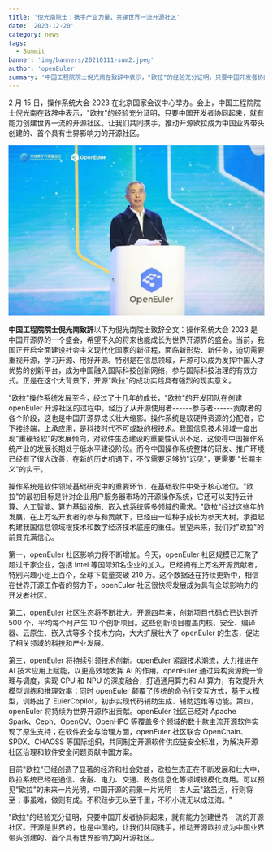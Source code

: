 ```yaml
---
title: '倪光南院士：携手产业力量，共建世界一流开源社区'
date: '2023-12-20'
category: news
tags:
  - Summit
banner: 'img/banners/20210111-sum2.jpeg'
author: 'openEuler'
summary: '中国工程院院士倪光南在致辞中表示，"欧拉"的经验充分证明，只要中国开发者协同起来，就有能力创建世界一流的开源社区。'
---
```



2 月 15 日，操作系统大会 2023
在北京国家会议中心举办。会上，中国工程院院士倪光南在致辞中表示，"欧拉"的经验充分证明，只要中国开发者协同起来，就有能力创建世界一流的开源社区。让我们共同携手，推动开源欧拉成为中国业界带头创建的、首个具有世界影响力的开源社区。

<img src="./media/image1.jpeg" width="1000">

**中国工程院院士倪光南致辞**以下为倪光南院士致辞全文：操作系统大会
2023
是中国开源界的一个盛会，希望不久的将来也能成长为世界开源界的盛会。当前，我国正开启全面建设社会主义现代化国家的新征程，面临新形势、新任务，迫切需要重视开源，学习开源、用好开源。特别是在信息领域，开源可以成为发挥中国人才优势的创新平台，成为中国融入国际科技创新网络，参与国际科技治理的有效方式。正是在这个大背景下，开源"欧拉"的成功实践具有强烈的现实意义。

"欧拉"操作系统发展至今，经过了十几年的成长，"欧拉"的开发团队在创建
openEuler
开源社区的过程中，经历了从开源使用者------参与者------贡献者的各个阶段，这也是中国开源界成长壮大缩影。操作系统是软硬件资源的分配者，它下接终端，上承应用，是科技时代不可或缺的根技术。我国信息技术领域一度出现"重硬轻软"的发展倾向，对软件生态建设的重要性认识不足，这使得中国操作系统产业的发展长期处于低水平建设阶段。而今中国操作系统整体的研发、推广环境已经有了很大改善，在新的历史机遇下，不仅需要足够的"远见"，更需要
"长期主义"的实干。

操作系统是软件领域基础研究中的重要环节，在基础软件中处于核心地位。"欧拉"的最初目标是针对企业用户服务器市场的开源操作系统，它还可以支持云计算、人工智能、算力基础设施、嵌入式系统等多领域的需求。"欧拉"经过这些年的发展，在上万名开发者的参与和贡献下，已经由一粒种子成长为参天大树，承担起构建我国信息领域根技术和数字经济技术底座的重任。展望未来，我们对"欧拉"的前景充满信心。

第一，openEuler
社区影响力将不断增加。今天，openEuler 社区规模已汇聚了超过千家企业，包括
Intel
等国际知名企业的加入，已经拥有上万名开源贡献者，特别兴趣小组上百个，全球下载量突破
210 万。这个数据还在持续更新中，相信在世界开源工作者的努力下，openEuler
社区很快将发展成为具有全球影响力的开发者社区。

第二，openEuler
社区生态将不断壮大。开源四年来，创新项目代码仓已达到近 500
个，平均每个月产生 10
个创新项目。这些创新项目覆盖内核、安全、编译器、云原生、嵌入式等多个技术方向，大大扩展壮大了
openEuler 的生态，促进了相关领域的科技和产业发展。

第三，openEuler
将持续引领技术创新。openEuler 紧跟技术潮流，大力推进在 AI
技术应用上赋能，以更高效地发挥 AI 的作用。openEuler
通过异构资源统一管理与调度，实现 CPU 和 NPU 的深度融合，打通通用算力和
AI 算力，有效提升大模型训练和推理效率；同时 openEuler
颠覆了传统的命令行交互方式，基于大模型，训练出了
EulerCopilot，初步实现代码辅助生成、辅助运维等功能。第四，openEuler
将持续为世界开源作出贡献。openEuler 社区已经对 Apache
Spark、Ceph、OpenCV、OpenHPC
等覆盖多个领域的数十款主流开源软件实现了原生支持；在软件安全与治理方面，openEuler
社区联合 OpenChain、SPDX、CHAOSS
等国际组织，共同制定开源软件供应链安全标准，为解决开源社区治理和软件安全问题贡献中国方案。

目前"欧拉"已经创造了显著的经济和社会效益，欧拉生态正在不断发展和壮大中，欧拉系统已经在通信、金融、电力、交通、政务信息化等领域规模化商用。可以预见"欧拉"的未来一片光明，中国开源的前景一片光明！古人云"路虽远，行则将至；事虽难，做则有成。不积跬步无以至千里，不积小流无以成江海。"

"欧拉"的经验充分证明，只要中国开发者协同起来，就有能力创建世界一流的开源社区。开源是世界的，也是中国的，让我们共同携手，推动开源欧拉成为中国业界带头创建的、首个具有世界影响力的开源社区。
